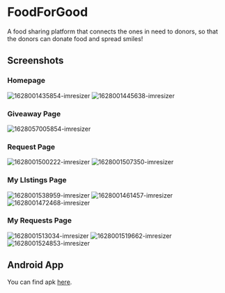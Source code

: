 # FoodForGood

A food sharing platform that connects the ones in need to donors, so that the donors can donate food and spread smiles!

## Screenshots

### Homepage
![1628001435854-imresizer](https://user-images.githubusercontent.com/48350577/128130850-39d6a73b-23c2-4227-ad97-0c2217ec798f.jpg)
![1628001445638-imresizer](https://user-images.githubusercontent.com/48350577/128130853-7b3a5f14-19cc-4cc9-93ca-21857119e6ec.jpg)


### Giveaway Page
![1628057005854-imresizer](https://user-images.githubusercontent.com/48350577/128130889-f5580ec2-caca-493f-93cd-2c8fdce1361c.jpg)

### Request Page
![1628001500222-imresizer](https://user-images.githubusercontent.com/48350577/128130926-a4616120-8bb8-4e70-9fbd-66358fcaca43.jpg)
![1628001507350-imresizer](https://user-images.githubusercontent.com/48350577/128130929-aee31650-1ef5-4ab4-b908-52258e3b3212.jpg)


### My LIstings Page
![1628001538959-imresizer](https://user-images.githubusercontent.com/48350577/128130999-18561639-88c2-4621-a825-2d73aa6a5f07.jpg)
![1628001461457-imresizer](https://user-images.githubusercontent.com/48350577/128131015-cc3c6ed3-943f-4b63-b2b5-05f5f2a6249d.jpg)
![1628001472468-imresizer](https://user-images.githubusercontent.com/48350577/128131028-83452a0d-3779-45bf-bc53-a8d922eff6d6.jpg)

### My Requests Page
![1628001513034-imresizer](https://user-images.githubusercontent.com/48350577/128131078-e2a3774e-a7ae-4ef6-a413-5c4be59a33d8.jpg)
![1628001519662-imresizer](https://user-images.githubusercontent.com/48350577/128131099-52d6659f-0a71-4920-a4a2-8f4d38614ce9.jpg)
![1628001524853-imresizer](https://user-images.githubusercontent.com/48350577/128131118-5b7354fc-9245-4bf9-a9f9-887d9529fda4.jpg)


## Android App

You can find apk [here](https://github.com/Food-For-Good/ffg-mobile/releases).

